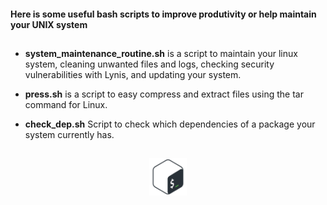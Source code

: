 #### Here is some useful bash scripts to improve produtivity or help maintain your UNIX system
##
- **system_maintenance_routine.sh** is a script to maintain your linux system, cleaning unwanted files and logs, checking security vulnerabilities with Lynis, and updating your system.

- **press.sh** is a script to easy compress and extract files using the tar command for Linux.

- **check_dep.sh** Script to check which dependencies of a package your system currently has.
##
<div align="center" style="display: inline_block">
  <img align="center" alt="Shell-Script" height="60" width="60" src="https://raw.githubusercontent.com/devicons/devicon/master/icons/bash/bash-original.svg">‎ 
</div>


